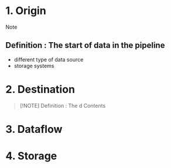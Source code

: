 # 1. Origin

> [!NOTE]
> ## Definition : The start of data in the pipeline
> - different type of data source
> - storage systems

# 2. Destination

> [!NOTE] Definition : The d
> Contents

# 3. Dataflow
# 4. Storage
